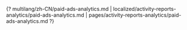 {? multilang/zh-CN/paid-ads-analytics.md | localized/activity-reports-analytics/paid-ads-analytics.md | pages/activity-reports-analytics/paid-ads-analytics.md ?}
